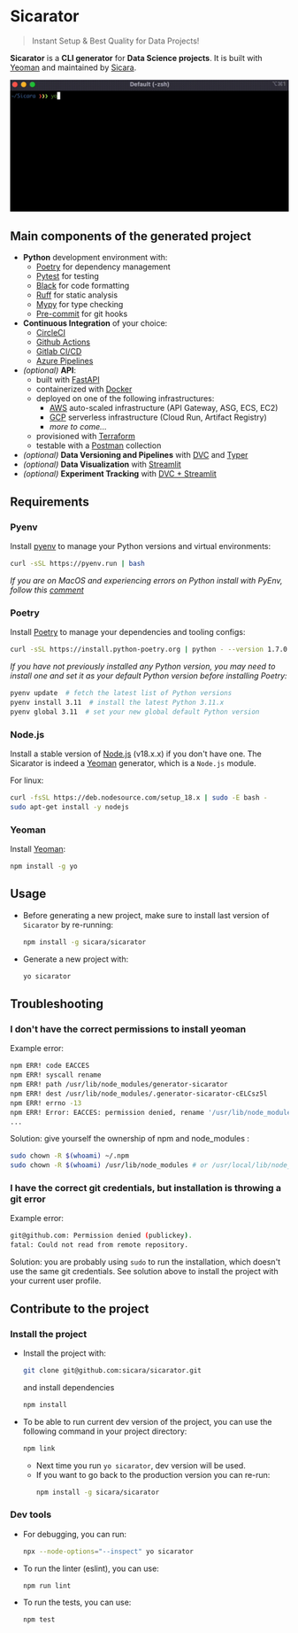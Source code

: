 # Sicarator
> Instant Setup & Best Quality for Data Projects!

**Sicarator** is a **CLI generator** for **Data Science projects**. It is built with [Yeoman](https://yeoman.io/) and maintained by [Sicara](https://www.sicara.fr/).

![Demo GIF](./demo.gif)

## Main components of the generated project

- **Python** development environment with:
  - [Poetry](https://python-poetry.org/) for dependency management
  - [Pytest](https://docs.pytest.org/) for testing
  - [Black](https://black.readthedocs.io/) for code formatting
  - [Ruff](https://beta.ruff.rs/) for static analysis
  - [Mypy](https://mypy.readthedocs.io/) for type checking
  - [Pre-commit](https://pre-commit.com/) for git hooks
- **Continuous Integration** of your choice:
  - [CircleCI](https://circleci.com/)
  - [Github Actions](https://github.com/features/actions)
  - [Gitlab CI/CD](https://docs.gitlab.com/ee/ci/)
  - [Azure Pipelines](https://azure.microsoft.com/en-us/products/devops/pipelines/)
- *(optional)* **API**:
  - built with [FastAPI](https://fastapi.tiangolo.com/)
  - containerized with [Docker](https://www.docker.com/)
  - deployed on one of the following infrastructures:
    - [AWS](https://aws.amazon.com/) auto-scaled infrastructure (API Gateway, ASG, ECS, EC2)
    - [GCP](https://cloud.google.com/) serverless infrastructure (Cloud Run, Artifact Registry)
    - *more to come...*
  - provisioned with [Terraform](https://www.terraform.io/)
  - testable with a [Postman](https://www.postman.com/) collection
- *(optional)* **Data Versioning and Pipelines** with [DVC](https://dvc.org/) and [Typer](https://typer.tiangolo.com/)
- *(optional)* **Data Visualization** with [Streamlit](https://streamlit.io/)
- *(optional)* **Experiment Tracking** with [DVC + Streamlit](https://www.sicara.fr/blog-technique/dvc-streamlit-webui-ml)

## Requirements

### Pyenv

Install [pyenv](https://github.com/pyenv/pyenv) to manage your Python versions and virtual environments:
  ```bash
  curl -sSL https://pyenv.run | bash
  ```
*If you are on MacOS and experiencing errors on Python install with PyEnv, follow this [comment](https://github.com/pyenv/pyenv/issues/1740#issuecomment-738749988)*

### Poetry

Install [Poetry](https://python-poetry.org) to manage your dependencies and tooling configs:
  ```bash
  curl -sSL https://install.python-poetry.org | python - --version 1.7.0
  ```
*If you have not previously installed any Python version, you may need to install one and set it as your default Python version before installing Poetry:*
  ```bash
  pyenv update  # fetch the latest list of Python versions
  pyenv install 3.11  # install the latest Python 3.11.x
  pyenv global 3.11  # set your new global default Python version
  ```

### Node.js

Install a stable version of [Node.js](https://nodejs.org/) (v18.x.x) if you don't have one.
The Sicarator is indeed a [Yeoman](https://yeoman.io/) generator, which is a `Node.js` module.
    
For linux:
  ```bash
  curl -fsSL https://deb.nodesource.com/setup_18.x | sudo -E bash -
  sudo apt-get install -y nodejs
  ```

### Yeoman

Install [Yeoman](http://yeoman.io):
  ```bash
  npm install -g yo
  ```

## Usage

- Before generating a new project, make sure to install last version of `Sicarator` by re-running:
    ```bash
    npm install -g sicara/sicarator
    ```

- Generate a new project with:
    ```bash
    yo sicarator
    ```

## Troubleshooting

### I don't have the correct permissions to install yeoman
Example error:
    
```bash
npm ERR! code EACCES
npm ERR! syscall rename
npm ERR! path /usr/lib/node_modules/generator-sicarator
npm ERR! dest /usr/lib/node_modules/.generator-sicarator-cELCsz5l
npm ERR! errno -13
npm ERR! Error: EACCES: permission denied, rename '/usr/lib/node_modules/generator-sicarator' -> '/usr/lib/node_modules/.generator-sicarator-cELCsz5l'
...
```

Solution: give yourself the ownership of npm and node_modules :
```bash
sudo chown -R $(whoami) ~/.npm
sudo chown -R $(whoami) /usr/lib/node_modules # or /usr/local/lib/node_modules depending on where node modules are installed
```
### I have the correct git credentials, but installation is throwing a git error
Example error:
```bash
git@github.com: Permission denied (publickey).
fatal: Could not read from remote repository.
```

Solution: you are probably using `sudo` to run the installation, which doesn't use the same git credentials.
See solution above to install the project with your current user profile.

## Contribute to the project

### Install the project 

- Install the project with:
  ```bash
  git clone git@github.com:sicara/sicarator.git
  ```
  and install dependencies
  ```bash
  npm install
  ```
  
- To be able to run current dev version of the project, you can use the following command in your project directory:
  ```bash
  npm link
  ```
  - Next time you run `yo sicarator`, dev version will be used.
  - If you want to go back to the production version you can re-run:
    ```bash
    npm install -g sicara/sicarator
    ```

### Dev tools

- For debugging, you can run:
  ```bash
  npx --node-options="--inspect" yo sicarator
  ```

- To run the linter (eslint), you can use:
  ```bash
  npm run lint
  ```

- To run the tests, you can use:
  ```bash
  npm test
  ```
